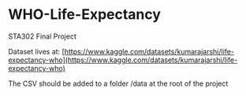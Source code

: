 # WHO-Life-Expectancy
STA302 Final Project

Dataset lives at:
[https://www.kaggle.com/datasets/kumarajarshi/life-expectancy-who](https://www.kaggle.com/datasets/kumarajarshi/life-expectancy-who)

The CSV should be added to a folder /data at the root of the project
